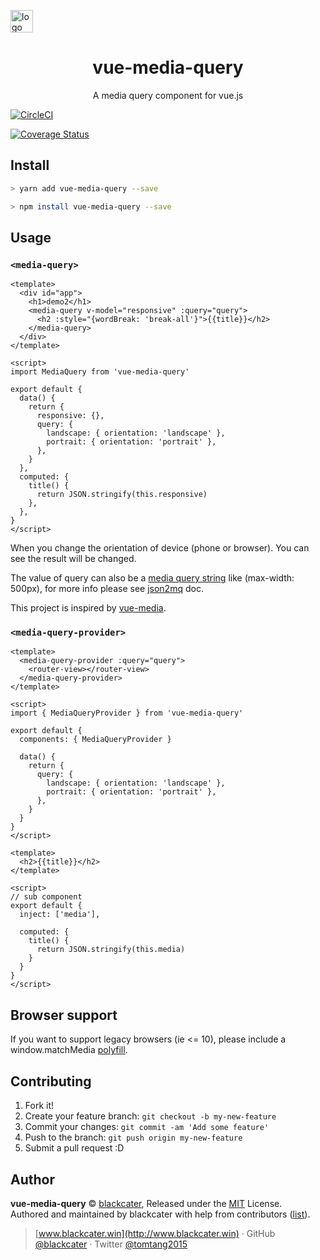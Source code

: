 <p>
    <a href="https://github.com/blackcater"><img alt="logo" width="36" height="36" src="http://oameisqha.bkt.clouddn.com/avatar.png?roundPic/radius/!50p" alt="blackcater">
    </a>
</p>

<h1 align="center">vue-media-query</h1>

<p align="center">A media query component for vue.js</p>

[![CircleCI](https://circleci.com/gh/blackcater/vue-media-query/tree/master.svg?style=svg)](https://circleci.com/gh/blackcater/vue-media-query/tree/master)

[![Coverage Status](https://coveralls.io/repos/github/blackcater/vue-media-query/badge.svg?branch=master)](https://coveralls.io/github/blackcater/vue-media-query?branch=master)

<h2>Install</h2>

```bash
> yarn add vue-media-query --save

> npm install vue-media-query --save
```

<h2>Usage</h2>

### `<media-query>`

```vue
<template>
  <div id="app">
    <h1>demo2</h1>
    <media-query v-model="responsive" :query="query">
      <h2 :style="{wordBreak: 'break-all'}">{{title}}</h2>
    </media-query>
  </div>
</template>

<script>
import MediaQuery from 'vue-media-query'

export default {
  data() {
    return {
      responsive: {},
      query: {
        landscape: { orientation: 'landscape' },
        portrait: { orientation: 'portrait' },
      },
    }
  },
  computed: {
    title() {
      return JSON.stringify(this.responsive)
    },
  },
}
</script>
```

When you change the orientation of device (phone or browser). You can see the result will be changed.

The value of query can also be a [media query string](https://developer.mozilla.org/en-US/docs/Web/CSS/Media_Queries/Using_media_queries) like (max-width: 500px), for more info please see [json2mq](https://github.com/akiran/json2mq/blob/master/README.md#usage) doc.

This project is inspired by [vue-media](https://github.com/egoist/vue-media).


### `<media-query-provider>`

```vue
<template>
  <media-query-provider :query="query">
    <router-view></router-view>
  </media-query-provider>
</template>

<script>
import { MediaQueryProvider } from 'vue-media-query'

export default {
  components: { MediaQueryProvider }
  
  data() {
    return {
      query: {
        landscape: { orientation: 'landscape' },
        portrait: { orientation: 'portrait' },
      },
    }
  }
}
</script>
```

```vue
<template>
  <h2>{{title}}</h2>
</template>

<script>
// sub component
export default {
  inject: ['media'],
  
  computed: {
    title() {
      return JSON.stringify(this.media)
    }
  }
}
</script>
```

<h2>Browser support</h2>

If you want to support legacy browsers (ie <= 10), please include a window.matchMedia [polyfill](https://github.com/paulirish/matchMedia.js/).

<h2>Contributing</h2>

1.  Fork it!
2.  Create your feature branch: `git checkout -b my-new-feature`
3.  Commit your changes: `git commit -am 'Add some feature'`
4.  Push to the branch: `git push origin my-new-feature`
5.  Submit a pull request :D

<h2>Author</h2>

**vue-media-query** © [blackcater](https://github.com/blackcater), Released under the [MIT](./LICENSE) License.<br>
Authored and maintained by blackcater with help from contributors ([list](https://github.com/blackcater/vue-media-query/contributors)).

> [www.blackcater.win](http://www.blackcater.win) · GitHub [@blackcater](https://github.com/blackcater) · Twitter [@tomtang2015](https://twitter.com/tomtang2015)
